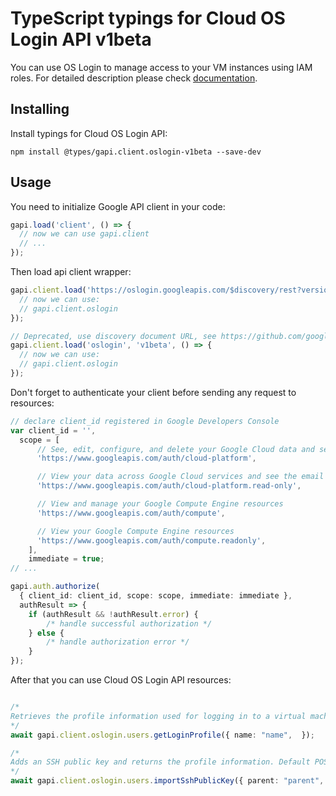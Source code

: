 # TypeScript typings for Cloud OS Login API v1beta

You can use OS Login to manage access to your VM instances using IAM roles.
For detailed description please check [documentation](https://cloud.google.com/compute/docs/oslogin/).

## Installing

Install typings for Cloud OS Login API:

```
npm install @types/gapi.client.oslogin-v1beta --save-dev
```

## Usage

You need to initialize Google API client in your code:

```typescript
gapi.load('client', () => {
  // now we can use gapi.client
  // ...
});
```

Then load api client wrapper:

```typescript
gapi.client.load('https://oslogin.googleapis.com/$discovery/rest?version=v1beta', () => {
  // now we can use:
  // gapi.client.oslogin
});
```

```typescript
// Deprecated, use discovery document URL, see https://github.com/google/google-api-javascript-client/blob/master/docs/reference.md#----gapiclientloadname----version----callback--
gapi.client.load('oslogin', 'v1beta', () => {
  // now we can use:
  // gapi.client.oslogin
});
```

Don't forget to authenticate your client before sending any request to resources:

```typescript
// declare client_id registered in Google Developers Console
var client_id = '',
  scope = [
      // See, edit, configure, and delete your Google Cloud data and see the email address for your Google Account.
      'https://www.googleapis.com/auth/cloud-platform',

      // View your data across Google Cloud services and see the email address of your Google Account
      'https://www.googleapis.com/auth/cloud-platform.read-only',

      // View and manage your Google Compute Engine resources
      'https://www.googleapis.com/auth/compute',

      // View your Google Compute Engine resources
      'https://www.googleapis.com/auth/compute.readonly',
    ],
    immediate = true;
// ...

gapi.auth.authorize(
  { client_id: client_id, scope: scope, immediate: immediate },
  authResult => {
    if (authResult && !authResult.error) {
        /* handle successful authorization */
    } else {
        /* handle authorization error */
    }
});
```

After that you can use Cloud OS Login API resources: <!-- TODO: make this work for multiple namespaces -->

```typescript

/*
Retrieves the profile information used for logging in to a virtual machine on Google Compute Engine.
*/
await gapi.client.oslogin.users.getLoginProfile({ name: "name",  });

/*
Adds an SSH public key and returns the profile information. Default POSIX account information is set when no username and UID exist as part of the login profile.
*/
await gapi.client.oslogin.users.importSshPublicKey({ parent: "parent",  });
```
